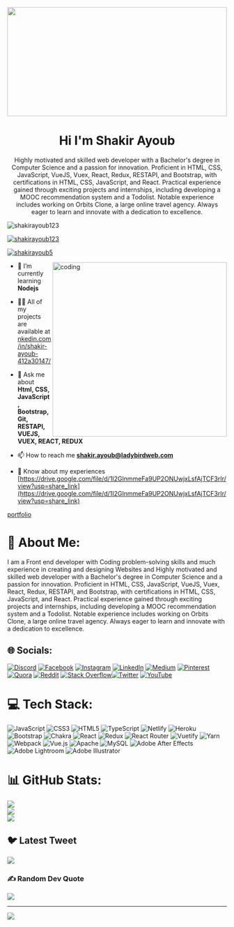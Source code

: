 <img width="100%" height="250" src="https://camo.githubusercontent.com/ee5e67e6657c89732a9610604b6e7d5f03f88a063a0fda2d03105b607b5fbc84/68747470733a2f2f7669736d652e636f2f626c6f672f77702d636f6e74656e742f75706c6f6164732f323031392f31302f616e696d617465642d70726573656e746174696f6e2d736f6674776172652d6865616465722d776964652e676966">
<h1 align="center">Hi I'm Shakir Ayoub</h1>
<p align="center">Highly motivated and skilled web developer with a Bachelor's degree in Computer Science and a passion for innovation. Proficient in HTML, CSS, JavaScript, VueJS, Vuex, React, Redux, RESTAPI, and Bootstrap, with certifications in HTML, CSS, JavaScript, and React. Practical experience gained through exciting projects and internships, including developing a MOOC recommendation system and a Todolist. Notable experience includes working on Orbits Clone, a large online travel agency. Always eager to learn and innovate with a dedication to excellence.</p>
<p align="left"> <img src="https://komarev.com/ghpvc/?username=shakirayoub123&label=Profile%20views&color=0e75b6&style=flat" alt="shakirayoub123" /> </p>

<p align="left"> <a href="https://github.com/ryo-ma/github-profile-trophy"><img src="https://github-profile-trophy.vercel.app/?username=shakirayoub123" alt="shakirayoub123" /></a> </p>

<p align="left"> <a href="https://twitter.com/shakirayoub5" target="blank"><img src="https://img.shields.io/twitter/follow/shakirayoub5?logo=twitter&style=for-the-badge" alt="shakirayoub5" /></a>   </p>


<img  align="right" alt="coding" width="400" src="https://camo.githubusercontent.com/cae12fddd9d6982901d82580bdf321d81fb299141098ca1c2d4891870827bf17/68747470733a2f2f6d69726f2e6d656469756d2e636f6d2f6d61782f313336302f302a37513379765349765f7430696f4a2d5a2e676966">

- 🌱 I’m currently learning **Nodejs**

- 👨‍💻 All of my projects are available at [nkedin.com/in/shakir-ayoub-412a30147/](nkedin.com/in/shakir-ayoub-412a30147/)

- 💬 Ask me about **Html, CSS, JavaScript, Bootstrap, Git, RESTAPI, VUEJS, VUEX, REACT, REDUX**

- 📫 How to reach me **shakir.ayoub@ladybirdweb.com**

- 📄 Know about my experiences [https://drive.google.com/file/d/1I2GlnmmeFa9UP2ONUwjxLsfAjTCF3rIr/view?usp=share_link](https://drive.google.com/file/d/1I2GlnmmeFa9UP2ONUwjxLsfAjTCF3rIr/view?usp=share_link)

<a href="https://647d860f4cd97632e6081766--taupe-panda-c984c3.netlify.app/" >portfolio </a>
# 💫 About Me:
I am a Front end developer with Coding problem-solving skills and much experience in creating and designing Websites and Highly motivated and skilled web developer with a Bachelor's degree in Computer Science and a passion for innovation. Proficient in HTML, CSS, JavaScript, VueJS, Vuex, React, Redux, RESTAPI, and Bootstrap, with certifications in HTML, CSS, JavaScript, and React. Practical experience gained through exciting projects and internships, including developing a MOOC recommendation system and a Todolist. Notable experience includes working on Orbits Clone, a large online travel agency. Always eager to learn and innovate with a dedication to excellence.


## 🌐 Socials:
[![Discord](https://img.shields.io/badge/Discord-%237289DA.svg?logo=discord&logoColor=white)](https://discord.gg/shakirayoub) [![Facebook](https://img.shields.io/badge/Facebook-%231877F2.svg?logo=Facebook&logoColor=white)](https://facebook.com/shakirayoub) [![Instagram](https://img.shields.io/badge/Instagram-%23E4405F.svg?logo=Instagram&logoColor=white)](https://instagram.com/shakirayoub_) [![LinkedIn](https://img.shields.io/badge/LinkedIn-%230077B5.svg?logo=linkedin&logoColor=white)](https://linkedin.com/in/shakirayoub) [![Medium](https://img.shields.io/badge/Medium-12100E?logo=medium&logoColor=white)](https://medium.com/@shakirayoub) [![Pinterest](https://img.shields.io/badge/Pinterest-%23E60023.svg?logo=Pinterest&logoColor=white)](https://pinterest.com/shakirayoub) [![Quora](https://img.shields.io/badge/Quora-%23B92B27.svg?logo=Quora&logoColor=white)](https://quora.com/profile/shakirayoub) [![Reddit](https://img.shields.io/badge/Reddit-%23FF4500.svg?logo=Reddit&logoColor=white)](https://reddit.com/user/shakirayoub) [![Stack Overflow](https://img.shields.io/badge/-Stackoverflow-FE7A16?logo=stack-overflow&logoColor=white)](https://stackoverflow.com/users/shakirayoub5)[![Twitter](https://img.shields.io/badge/Twitter-%231DA1F2.svg?logo=Twitter&logoColor=white)](https://twitter.com/shakirayoub5) [![YouTube](https://img.shields.io/badge/YouTube-%23FF0000.svg?logo=YouTube&logoColor=white)](https://youtube.com/@shakirayoub) 

# 💻 Tech Stack:
![JavaScript](https://img.shields.io/badge/javascript-%23323330.svg?style=for-the-badge&logo=javascript&logoColor=%23F7DF1E) ![CSS3](https://img.shields.io/badge/css3-%231572B6.svg?style=for-the-badge&logo=css3&logoColor=white) ![HTML5](https://img.shields.io/badge/html5-%23E34F26.svg?style=for-the-badge&logo=html5&logoColor=white) ![TypeScript](https://img.shields.io/badge/typescript-%23007ACC.svg?style=for-the-badge&logo=typescript&logoColor=white) ![Netlify](https://img.shields.io/badge/netlify-%23000000.svg?style=for-the-badge&logo=netlify&logoColor=#00C7B7) ![Heroku](https://img.shields.io/badge/heroku-%23430098.svg?style=for-the-badge&logo=heroku&logoColor=white) ![Bootstrap](https://img.shields.io/badge/bootstrap-%23563D7C.svg?style=for-the-badge&logo=bootstrap&logoColor=white) ![Chakra](https://img.shields.io/badge/chakra-%234ED1C5.svg?style=for-the-badge&logo=chakraui&logoColor=white) ![React](https://img.shields.io/badge/react-%2320232a.svg?style=for-the-badge&logo=react&logoColor=%2361DAFB) ![Redux](https://img.shields.io/badge/redux-%23593d88.svg?style=for-the-badge&logo=redux&logoColor=white) ![React Router](https://img.shields.io/badge/React_Router-CA4245?style=for-the-badge&logo=react-router&logoColor=white) ![Vuetify](https://img.shields.io/badge/Vuetify-1867C0?style=for-the-badge&logo=vuetify&logoColor=AEDDFF) ![Yarn](https://img.shields.io/badge/yarn-%232C8EBB.svg?style=for-the-badge&logo=yarn&logoColor=white) ![Webpack](https://img.shields.io/badge/webpack-%238DD6F9.svg?style=for-the-badge&logo=webpack&logoColor=black) ![Vue.js](https://img.shields.io/badge/vuejs-%2335495e.svg?style=for-the-badge&logo=vuedotjs&logoColor=%234FC08D) ![Apache](https://img.shields.io/badge/apache-%23D42029.svg?style=for-the-badge&logo=apache&logoColor=white) ![MySQL](https://img.shields.io/badge/mysql-%2300f.svg?style=for-the-badge&logo=mysql&logoColor=white) ![Adobe After Effects](https://img.shields.io/badge/Adobe%20After%20Effects-9999FF.svg?style=for-the-badge&logo=Adobe%20After%20Effects&logoColor=white) ![Adobe Lightroom](https://img.shields.io/badge/Adobe%20Lightroom-31A8FF.svg?style=for-the-badge&logo=Adobe%20Lightroom&logoColor=white) ![Adobe Illustrator](https://img.shields.io/badge/adobeillustrator-%23FF9A00.svg?style=for-the-badge&logo=adobeillustrator&logoColor=white)
# 📊 GitHub Stats:
![](https://github-readme-stats.vercel.app/api?username=shakirayoub123&theme=radical&hide_border=false&include_all_commits=true&count_private=false)<br/>
![](https://github-readme-streak-stats.herokuapp.com/?user=shakirayoub123&theme=radical&hide_border=false)<br/>
![](https://github-readme-stats.vercel.app/api/top-langs/?username=shakirayoub123&theme=radical&hide_border=false&include_all_commits=true&count_private=false&layout=compact)

## 🐦 Latest Tweet
[![](https://gtce.itsvg.in/api?username=shakirayoub5)](https://github.com/VishwaGauravIn/github-twitter-card-embed)

### ✍️ Random Dev Quote
![](https://quotes-github-readme.vercel.app/api?type=horizontal&theme=dark)

---
[![](https://visitcount.itsvg.in/api?id=shakirayoub123&icon=5&color=1)](https://visitcount.itsvg.in)

<!-- Proudly created with GPRM ( https://gprm.itsvg.in ) -->
